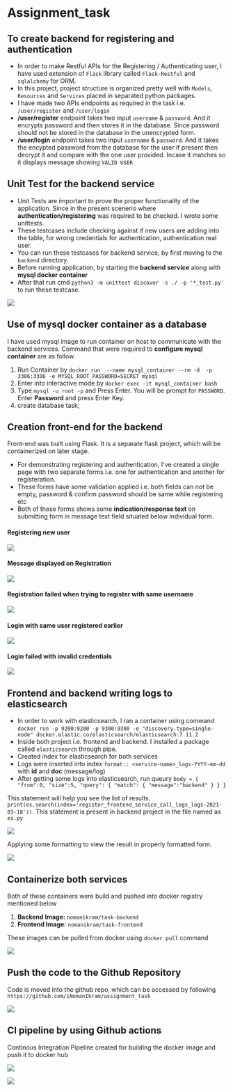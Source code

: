 # Assignment_task

## To create backend for registering and authentication
* In order to make Restful APIs for the Registering / Authenticating user, I have used extension of `Flask` library called `Flask-Restful` and `sqlalchemy` for ORM. 
* In this project, project structure is organized pretty well with `Models`, `Resources` and `Services` placed in separated python packages. 
* I have made two APIs endpoints as required in the task i.e. `/user/register` and `/user/login`
* **/user/register** endpoint takes two input `username` & `password`. And it encrypts password and then stores it in the database. Since password should not be stored in the database in the unencrypted form.
* **/user/login** endpoint takes two input `username` & `password`. And it takes the encypted password from the database for the user if present then decrypt it and compare with the one user provided. Incase it matches so it displays message showing `VALID USER` 


## Unit Test for the backend service
* Unit Tests are important to prove the proper functionality of the application.
  Since in the present scenerio where **authentication/registering** was required to  be checked. I wrote some unittests.
* These testcases include checking against if new users are adding into the table, for wrong credentials for authentication, authentication real user.
* You can run these testcases for backend service, by first moving to the `backend` directory.
* Before running application, by starting the **backend service** along with **mysql docker container**
* After that run cmd `python3 -m unittest discover -s ./ -p '*_test.py'` to run these testcase.

![](img/unittest.png)

## Use of mysql docker container as a database
I have used mysql image to run container on host to communicate with the backend services. Command that were required to **configure mysql container** are as follow.

1. Run Container by 
`docker run  --name mysql_container --rm -d  -p 3306:3306 -e MYSQL_ROOT_PASSWORD=SECRET mysql` 
2. Enter into interactive mode by `docker exec -it mysql_container bash`
3. Type `mysql -u root -p` and Press Enter. You will be prompt for `PASSWORD`. Enter **Password** and press Enter Key.
4. create database task;


 
## Creation front-end for the backend
Front-end was built using Flask. It is a separate flask project, which will be containerized on later stage.

* For demonstrating registering and authentication, I've created a single page with two separate forms i.e. one for authentication and another for registeration.
* These forms have some validation applied i.e. both fields can not be empty, password & confirm password should be same while registering etc
* Both of these forms shows some **indication/response text** on submitting form in message text field situated below individual form.

#### **Registering new user**
![](img/register1.png) 
#### **Message displayed on Registration**
![](img/register2.png)
#### **Registration failed when trying to register with same username**
![](img/register3.png)
#### **Login with same user registered earlier**
![](img/login1.png)
#### **Login failed with invalid credentials**
![](img/login2.png)



## Frontend and backend writing logs to elasticsearch
* In order to work with elasticsearch, I ran a container using command 
 `docker run -p 9200:9200 -p 9300:9300 -e "discovery.type=single-node" docker.elastic.co/elasticsearch/elasticsearch:7.11.2`
* Inside both project i.e. frontend and backend. I installed a package called `elasticsearch`  through pipe. 
* Created index for elasticsearch for both services
* Logs were inserted into index `format:: <service-name>_logs-YYYY-mm-dd` with **id** and **doc** (message/log)
* After getting some logs into elasticsearch, run queury `body = {
    "from":0,
    "size":5,
    "query": {
        "match": {
            "message":"backend"
        }
    }
}`


This statement will help you see the list of results.
`print(es.search(index='register_frontend_service_call_logs_logs-2021-03-18'))`. This statement is present in backend project in the file named as `es.py`

![](img/es1.png)

Applying some formatting to view the result in properly formatted form.

![](img/es2.png)

## Containerize both services
Both of these containers were build and pushed into docker registry mentioned below

1. **Backend Image:** `nomanikram/task-backend`
2. **Frontend Image:** 	`nomanikram/task-frontend`

These images can be pulled from docker using `docker pull` command

![](img/docker.png)

## Push the code to the Github Repository
Code is moved into the github repo, which can be accessed by following `https://github.com/iNomanIkram/assignment_task`

![](img/repo.png)

## CI pipeline by using Github actions
Continous Integration Pipeline created for building the docker image and push it to docker hub

![](img/code.png)

![](img/gitaction.png)


